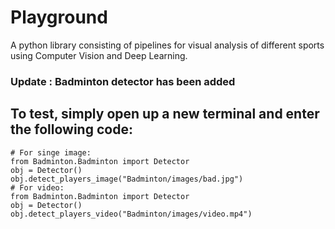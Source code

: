 # Playground
A python library consisting of pipelines for visual analysis of different sports using Computer Vision and Deep Learning.

### Update : Badminton detector has been added

## To test, simply open up a new terminal and enter the following code:

```
# For singe image:
from Badminton.Badminton import Detector
obj = Detector()
obj.detect_players_image("Badminton/images/bad.jpg")
# For video:
from Badminton.Badminton import Detector
obj = Detector()
obj.detect_players_video("Badminton/images/video.mp4")
```

